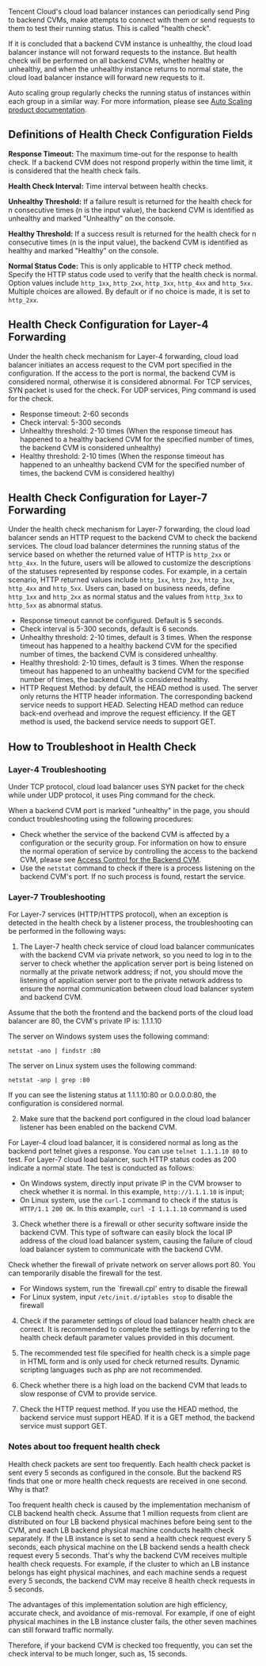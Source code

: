 Tencent Cloud's cloud load balancer instances can periodically send Ping to backend CVMs, make attempts to connect with them or send requests to them to test their running status. This is called "health check".

If it is concluded that a backend CVM instance is unhealthy, the cloud load balancer instance will not forward requests to the instance. But health check will be performed on all backend CVMs, whether healthy or unhealthy, and when the unhealthy instance returns to normal state, the cloud load balancer instance will forward new requests to it.

Auto scaling group regularly checks the running status of instances within each group in a similar way. For more information, please see [Auto Scaling product documentation](https://intl.cloud.tencent.com/doc/product/377).

## Definitions of Health Check Configuration Fields

**Response Timeout:** The maximum time-out for the response to health check. If a backend CVM does not respond properly within the time limit, it is considered that the health check fails.

**Health Check Interval:** Time interval between health checks.

**Unhealthy Threshold:** If a failure result is returned for the health check for n consecutive times (n is the input value), the backend CVM is identified as unhealthy and marked "Unhealthy" on the console.

**Healthy Threshold:** If a success result is returned for the health check for n consecutive times (n is the input value), the backend CVM is identified as healthy and marked "Healthy" on the console.

**Normal Status Code:** This is only applicable to HTTP check method. Specify the HTTP status code used to verify that the health check is normal. Option values include `http_1xx`, `http_2xx`, `http_3xx`, `http_4xx` and `http_5xx`. Multiple choices are allowed. By default or if no choice is made, it is set to `http_2xx`.

## Health Check Configuration for Layer-4 Forwarding

Under the health check mechanism for Layer-4 forwarding, cloud load balancer initiates an access request to the CVM port specified in the configuration. If the access to the port is normal, the backend CVM is considered normal, otherwise it is considered abnormal. For TCP services, SYN packet is used for the check. For UDP services, Ping command is used for the check.

- Response timeout: 2-60 seconds
- Check interval: 5-300 seconds
- Unhealthy threshold: 2-10 times (When the response timeout has happened to a healthy backend CVM for the specified number of times, the backend CVM is considered unhealthy)
- Healthy threshold: 2-10 times (When the response timeout has happened to an unhealthy backend CVM for the specified number of times, the backend CVM is considered healthy)

## Health Check Configuration for Layer-7 Forwarding

Under the health check mechanism for Layer-7 forwarding, the cloud load balancer sends an HTTP request to the backend CVM to check the backend services. The cloud load balancer determines the running status of the service based on whether the returned value of HTTP is `http_2xx` or `http_4xx`. In the future, users will be allowed to customize the descriptions of the statuses represented by response codes. For example, in a certain scenario, HTTP returned values include `http_1xx`, `http_2xx`, `http_3xx`, `http_4xx` and `http_5xx`. Users can, based on business needs, define `http_1xx` and `http_2xx` as normal status and the values from `http_3xx` to `http_5xx` as abnormal status.

- Response timeout cannot be configured. Default is 5 seconds.
- Check interval is 5-300 seconds, default is 6 seconds.
- Unhealthy threshold: 2-10 times, default is 3 times. When the response timeout has happened to a healthy backend CVM for the specified number of times, the backend CVM is considered unhealthy.
- Healthy threshold: 2-10 times, default is 3 times. When the response timeout has happened to an unhealthy backend CVM for the specified number of times, the backend CVM is considered healthy.
- HTTP Request Method: by default, the HEAD method is used. The server only returns the HTTP header information. The corresponding backend service needs to support HEAD. Selecting HEAD method can reduce back-end overhead and improve the request efficiency. If the GET method is used, the backend service needs to support GET.

## How to Troubleshoot in Health Check
### Layer-4 Troubleshooting

Under TCP protocol, cloud load balancer uses SYN packet for the check while under UDP protocol, it uses Ping command for the check.

When a backend CVM port is marked "unhealthy" in the page, you should conduct troubleshooting using the following procedures:

- Check whether the service of the backend CVM is affected by a configuration or the security group. For information on how to ensure the normal operation of service by controlling the access to the backend CVM, please see [Access Control for the Backend CVM](/doc/product/214/6157).
- Use the `netstat` command to check if there is a process listening on the backend CVM's port. If no such process is found, restart the service.

### Layer-7 Troubleshooting
For Layer-7 services (HTTP/HTTPS protocol), when an exception is detected in the health check by a listener process, the troubleshooting can be performed in the following ways:

1) The Layer-7 health check service of cloud load balancer communicates with the backend CVM via private network, so you need to log in to the server to check whether the application server port is being listened on normally at the private network address; if not, you should move the listening of application server port to the private network address to ensure the normal communication between cloud load balancer system and backend CVM.

Assume that the both the frontend and the backend ports of the cloud load balancer are 80, the CVM's private IP is: 1.1.1.10

The server on Windows system uses the following command:

```
netstat -ano | findstr :80
```

The server on Linux system uses the following command:

```
netstat -anp | grep :80
```

If you can see the listening status at 1.1.1.10:80 or 0.0.0.0:80, the configuration is considered normal.

2) Make sure that the backend port configured in the cloud load balancer listener has been enabled on the backend CVM.

For Layer-4 cloud load balancer, it is considered normal as long as the backend port telnet gives a response. You can use `telnet 1.1.1.10 80` to test. For Layer-7 cloud load balancer, such HTTP status codes as 200 indicate a normal state. The test is conducted as follows:

- On Windows system, directly input private IP in the CVM browser to check whether it is normal. In this example, `http://1.1.1.10` is input;
- On Linux system, use the `curl-I` command to check if the status is` HTTP/1.1 200 OK`. In this example, `curl -I 1.1.1.10` command is used

3) Check whether there is a firewall or other security software inside the backend CVM. This type of software can easily block the local IP address of the cloud load balancer system, causing the failure of cloud load balancer system to communicate with the backend CVM.

Check whether the firewall of private network on server allows port 80. You can temporarily disable the firewall for the test.

- For Windows system, run the `firewall.cpl' entry to disable the firewall
- For Linux system, input `/etc/init.d/iptables stop` to disable the firewall

4) Check if the parameter settings of cloud load balancer health check are correct. It is recommended to complete the settings by referring to the health check default parameter values provided in this document.

5) The recommended test file specified for health check is a simple page in HTML form and is only used for check returned results. Dynamic scripting languages such as php are not recommended.

6) Check whether there is a high load on the backend CVM that leads to slow response of CVM to provide service.

7) Check the HTTP request method. If you use the HEAD method, the backend service must support HEAD. If it is a GET method, the backend service must support GET.

### Notes about too frequent health check

Health check packets are sent too frequently. Each health check packet is sent every 5 seconds as configured in the console. But the backend RS finds that one or more health check requests are received in one second. Why is that?

Too frequent health check is caused by the implementation mechanism of CLB backend health check. Assume that 1 million requests from client are distributed on four LB backend physical machines before being sent to the CVM, and each LB backend physical machine conducts health check separately. If the LB instance is set to send a health check request every 5 seconds, each physical machine on the LB backend sends a health check request every 5 seconds. That's why the backend CVM receives multiple health check requests. For example, if the cluster to which an LB instance belongs has eight physical machines, and each machine sends a request every 5 seconds, the backend CVM may receive 8 health check requests in 5 seconds.

The advantages of this implementation solution are high efficiency, accurate check, and avoidance of mis-removal. For example, if one of eight physical machines in the LB instance cluster fails, the other seven machines can still forward traffic normally.

Therefore, if your backend CVM is checked too frequently, you can set the check interval to be much longer, such as, 15 seconds.
